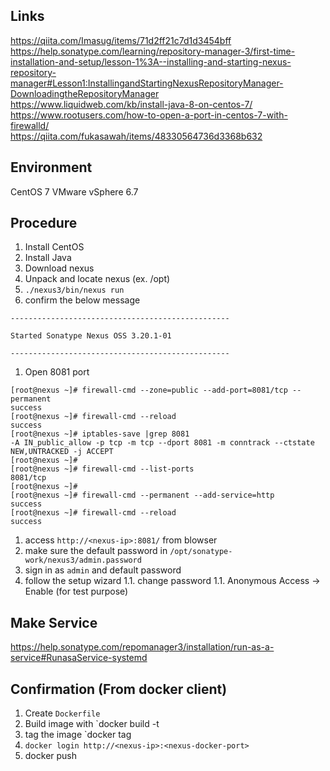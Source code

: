 ## Links
https://qiita.com/Imasug/items/71d2ff21c7d1d3454bff  
https://help.sonatype.com/learning/repository-manager-3/first-time-installation-and-setup/lesson-1%3A--installing-and-starting-nexus-repository-manager#Lesson1:InstallingandStartingNexusRepositoryManager-DownloadingtheRepositoryManager  
https://www.liquidweb.com/kb/install-java-8-on-centos-7/  
https://www.rootusers.com/how-to-open-a-port-in-centos-7-with-firewalld/  
https://qiita.com/fukasawah/items/48330564736d3368b632  


## Environment
CentOS 7
VMware vSphere 6.7


## Procedure
1. Install CentOS
1. Install Java
1. Download nexus
1. Unpack and locate nexus (ex. /opt)
1. `./nexus3/bin/nexus run`  
1. confirm the below message
```
-------------------------------------------------

Started Sonatype Nexus OSS 3.20.1-01

-------------------------------------------------
```
1. Open 8081 port
```
[root@nexus ~]# firewall-cmd --zone=public --add-port=8081/tcp --permanent
success
[root@nexus ~]# firewall-cmd --reload
success
[root@nexus ~]# iptables-save |grep 8081
-A IN_public_allow -p tcp -m tcp --dport 8081 -m conntrack --ctstate NEW,UNTRACKED -j ACCEPT
[root@nexus ~]#
[root@nexus ~]# firewall-cmd --list-ports
8081/tcp
[root@nexus ~]#
[root@nexus ~]# firewall-cmd --permanent --add-service=http
success
[root@nexus ~]# firewall-cmd --reload
success
```
1. access `http://<nexus-ip>:8081/` from blowser
1. make sure the default password in `/opt/sonatype-work/nexus3/admin.password`  
1. sign in as `admin` and default password
1. follow the setup wizard
1.1. change password
1.1. Anonymous Access -> Enable (for test purpose)

## Make Service
https://help.sonatype.com/repomanager3/installation/run-as-a-service#RunasaService-systemd


## Confirmation (From docker client)
1. Create `Dockerfile`
1. Build image with `docker build -t <tagname>
1. tag the image `docker tag <local image:tag> <remote image:tag>
1. `docker login http://<nexus-ip>:<nexus-docker-port>`
1. docker push <remote image:tag>
  
